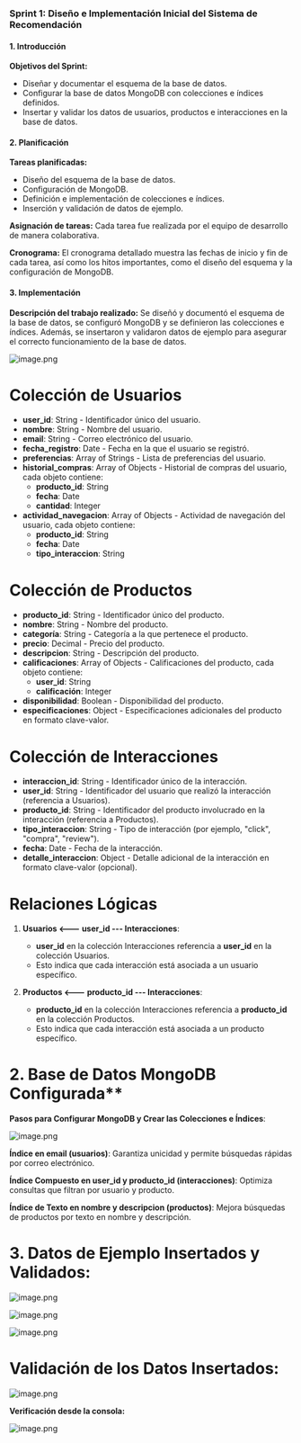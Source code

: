 ### Sprint 1: Diseño e Implementación Inicial del Sistema de Recomendación

#### 1. Introducción

**Objetivos del Sprint:**

-   Diseñar y documentar el esquema de la base de datos.
-   Configurar la base de datos MongoDB con colecciones e índices definidos.
-   Insertar y validar los datos de usuarios, productos e interacciones en la base de datos.

#### 2. Planificación

**Tareas planificadas:**

-   Diseño del esquema de la base de datos.
-   Configuración de MongoDB.
-   Definición e implementación de colecciones e índices.
-   Inserción y validación de datos de ejemplo.

**Asignación de tareas:** Cada tarea fue realizada por el equipo de desarrollo de manera colaborativa.

**Cronograma:** El cronograma detallado muestra las fechas de inicio y fin de cada tarea, así como los hitos importantes, como el diseño del esquema y la configuración de MongoDB.

#### 3. Implementación

**Descripción del trabajo realizado:** Se diseñó y documentó el esquema de la base de datos, se configuró MongoDB y se definieron las colecciones e índices. Además, se insertaron y validaron datos de ejemplo para asegurar el correcto funcionamiento de la base de datos.



![image.png](https://i.postimg.cc/xTxfbrVk/image.png)



# Colección de Usuarios

- **user_id**: String - Identificador único del usuario.
- **nombre**: String - Nombre del usuario.
- **email**: String - Correo electrónico del usuario.
- **fecha_registro**: Date - Fecha en la que el usuario se registró.
- **preferencias**: Array of Strings - Lista de preferencias del usuario.
- **historial_compras**: Array of Objects - Historial de compras del usuario, cada objeto contiene:
  - **producto_id**: String
  - **fecha**: Date
  - **cantidad**: Integer
- **actividad_navegacion**: Array of Objects - Actividad de navegación del usuario, cada objeto contiene:
  - **producto_id**: String
  - **fecha**: Date
  - **tipo_interaccion**: String

# Colección de Productos

- **producto_id**: String - Identificador único del producto.
- **nombre**: String - Nombre del producto.
- **categoría**: String - Categoría a la que pertenece el producto.
- **precio**: Decimal - Precio del producto.
- **descripcion**: String - Descripción del producto.
- **calificaciones**: Array of Objects - Calificaciones del producto, cada objeto contiene:
  - **user_id**: String
  - **calificación**: Integer
- **disponibilidad**: Boolean - Disponibilidad del producto.
- **especificaciones**: Object - Especificaciones adicionales del producto en formato clave-valor.

# Colección de Interacciones

- **interaccion_id**: String - Identificador único de la interacción.
- **user_id**: String - Identificador del usuario que realizó la interacción (referencia a Usuarios).
- **producto_id**: String - Identificador del producto involucrado en la interacción (referencia a Productos).
- **tipo_interaccion**: String - Tipo de interacción (por ejemplo, "click", "compra", "review").
- **fecha**: Date - Fecha de la interacción.
- **detalle_interaccion**: Object - Detalle adicional de la interacción en formato clave-valor (opcional).

# Relaciones Lógicas

1. **Usuarios <--- user_id --- Interacciones**:
   - **user_id** en la colección Interacciones referencia a **user_id** en la colección Usuarios.
   - Esto indica que cada interacción está asociada a un usuario específico.

2. **Productos <--- producto_id --- Interacciones**:
   - **producto_id** en la colección Interacciones referencia a **producto_id** en la colección Productos.
   - Esto indica que cada interacción está asociada a un producto específico.



# 2. Base de Datos MongoDB Configurada**

**Pasos para Configurar MongoDB y Crear las Colecciones e Índices**:


![image.png](https://i.postimg.cc/QCSfdkP7/image.png)



**Índice en email (usuarios)**: Garantiza unicidad y permite búsquedas rápidas por correo electrónico.

**Índice Compuesto en user_id y producto_id (interacciones)**: Optimiza consultas que filtran por usuario y producto.

**Índice de Texto en nombre y descripcion (productos)**: Mejora búsquedas de productos por texto en nombre y descripción.


# 3. Datos de Ejemplo Insertados y Validados:

![image.png](https://i.postimg.cc/8C1shRnc/image.png)



![image.png](https://i.postimg.cc/CMWGb2CK/image.png)



![image.png](https://i.postimg.cc/nVQ7Vk8f/image.png)


# Validación de los Datos Insertados:


![image.png](https://i.postimg.cc/VvcNkXMz/image.png)


**Verificación desde la consola:**



![image.png](https://i.postimg.cc/cLj0JQyP/image.png)
